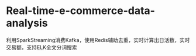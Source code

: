 # Real-time-e-commerce-data-analysis
利用SparkStreaming消费Kafka，使用Redis辅助去重，实时计算出日活数，实时交易额，支持ELK全文分词搜索

